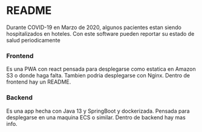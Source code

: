 # README #

Durante COVID-19 en Marzo de 2020, algunos pacientes estan siendo hospitalizados en hoteles.
Con este software pueden reportar su estado de salud periodicamente

### Frontend ###

Es una PWA con react pensada para desplegarse como estatica en Amazon S3 o
donde haga falta. Tambien podria desplegarse con Nginx. Dentro de 
frontend hay un README.

### Backend ###

Es una app hecha con Java 13 y SpringBoot y dockerizada. Pensada para 
desplegarse en una maquina ECS o similar. Dentro de backend hay mas
info.


